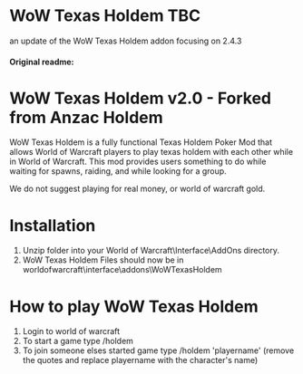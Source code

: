 # WoW Texas Holdem TBC

an update of the WoW Texas Holdem addon focusing on 2.4.3 


#### Original readme:
# WoW Texas Holdem v2.0 - Forked from Anzac Holdem

WoW Texas Holdem is a fully functional Texas Holdem Poker Mod that allows World of Warcraft players to play texas holdem with each other while in World of Warcraft.  This mod provides users something to do while waiting for spawns, raiding, and while looking for a group.

We do not suggest playing for real money, or world of warcraft gold.


# Installation

1) Unzip folder into your World of Warcraft\Interface\AddOns directory.
2) WoW Texas Holdem Files should now be in worldofwarcraft\interface\addons\WoWTexasHoldem


# How to play WoW Texas Holdem

1) Login to world of warcraft
2) To start a game type /holdem
3) To join someone elses started game type /holdem 'playername' (remove the quotes and replace playername with the character's name)

